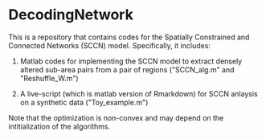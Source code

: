 # DecodingNetwork
This is a repository that contains codes for the Spatially Constrained and Connected Networks (SCCN) model. Specifically, it includes:
1. Matlab codes for implementing the SCCN model to extract densely altered sub-area pairs from a pair of regions ("SCCN_alg.m" and "Reshuffle_W.m")

2. A live-script (which is matlab version of Rmarkdown) for SCCN anlaysis on a synthetic data ("Toy_example.m")

Note that the optimization is non-convex and may depend on the intitialization of the algorithms.
